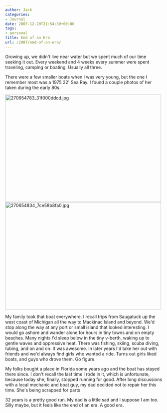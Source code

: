 ```yaml
---
author: Jack
categories:
- Journal
date: 2007-12-20T21:54:59+00:00
tags:
- personal
title: End of an Era
url: /2007/end-of-an-era/
---
```


Growing up, we didn't live near water but we spent much of our time seeking it out. Every weekend and 4 weeks every summer were spent traveling, camping or boating. Usually all three. 

There were a few smaller boats when I was very young, but the one I remember most was a 1975 22' Sea Ray. I found a couple photos of her taken during the early 80s.

<img src="http://baty.net/files/270654783_31f000ddcd.jpg" alt="270654783_31f000ddcd.jpg" border="0" width="500" height="344" />

<img src="http://baty.net/files/270654834_7ce58b8fa0.jpg" alt="270654834_7ce58b8fa0.jpg" border="0" width="500" height="344" />

My family took that boat everywhere. I recall trips from Saugatuck up the west coast of Michigan all the way to Mackinac Island and beyond. We'd stop along the way at any port or small island that looked interesting. I would go ashore and wander alone for hours in tiny towns and on empty beaches. Many nights I'd sleep below in the tiny v-berth, waking up to gentle waves and oppressive heat. There was fishing, skiing, scuba diving, tubing, and on and on. It was awesome. In later years I'd take her out with friends and we'd always find girls who wanted a ride. Turns out girls liked boats, and guys who drove them. Go figure. 

My folks bought a place in Florida some years ago and the boat has stayed there since. I don't recall the last time I rode in it, which is unfortunate, because today she, finally, stopped running for good. After long discussions with a local mechanic and boat guy, my dad decided not to repair her this time. She's being scrapped for parts

32 years is a pretty good run. My dad is a little sad and I suppose I am too. Silly maybe, but it feels like the end of an era. A good era.